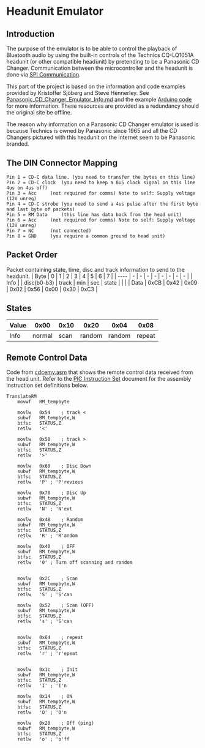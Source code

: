 # Headunit Emulator

## Introduction
The purpose of the emulator is to be able to control the playback of Bluetooth audio by using the built-in controls of the Technics CQ-LQ1051A headunit (or other compatible headunit) by pretending to be a Panasonic CD Changer. Communication between the microcontroller and the headunit is done via [SPI Communication](https://en.wikipedia.org/wiki/Serial_Peripheral_Interface).

This part of the project is based on the information and code examples provided by Kristoffer Sjöberg and Steve Hennerley. See [Panasonic_CD_Changer_Emulator_Info.md](Panasonic_CD_Changer_Emulator_Info.md) and the example [Arduino code](cd_changer_emulator.txt) for more information. These resources are provided as a redundancy should the original site be offline.

The reason why information on a Panasonic CD Changer emulator is used is because Technics is owned by Panasonic since 1965 and all the CD Changers pictured with this headunit on the internet seem to be Panasonic branded.

## The DIN Connector Mapping
```
Pin 1 = CD-C data line. (you need to transfer the bytes on this line)
Pin 2 = CD-C clock	(you need to keep a 8uS clock signal on this line 4us on 4us off)
Pin 3 = Acc		(not required for comms) Note to self: Supply voltage (12V unreg)
Pin 4 = CD-C strobe	(you need to send a 4us pulse after the first byte and last byte of packets)
Pin 5 = RM Data		(this line has data back from the head unit)
Pin 6 = Acc		(not required for comms) Note to self: Supply voltage (12V unreg)
Pin 7 = NC		(not connected)
Pin 8 = GND		(you require a common ground to head unit)
```

## Packet Order
Packet containing state, time, disc and track information to send to the headunit.
| Byte | 0 | 1 | 2 | 3 | 4 | 5 | 6 | 7 |
| ---- | - | - | - | - | - | - | - | - |
| Info |  |	  	disc(b0-b3) |	track |	min |	sec |	state |  |  |
| Data |	0xCB |	0x42 |	0x09 |	0x02 |	0x56 |	0x00 |	0x30 |	0xC3 |

## States
| Value |	0x00 | 0x10 | 0x20 | 0x04 | 0x08 |
| ----- | ---- | ---- | ---- | ---- | ---- |
| Info | normal | scan | random | random | repeat |

## Remote Control Data
Code from [cdcemy.asm](example_code/cdcemu/cdcemu.asm) that shows the remote control data received from the head unit.
Refer to the [PIC Instruction Set](pic_instruction_set.pdf) document for the assembly instruction set definitions below.

``` Assembly
TranslateRM
	movwf	RM_tempbyte

	movlw	0x54	; track <
	subwf	RM_tempbyte,W
	btfsc	STATUS,Z
	retlw	'<'

	movlw	0x58	; track >
	subwf	RM_tempbyte,W
	btfsc	STATUS,Z
	retlw	'>'

	movlw	0x60	; Disc Down
	subwf	RM_tempbyte,W
	btfsc	STATUS,Z
	retlw	'P'	; 'P'revious

	movlw	0x70	; Disc Up
	subwf	RM_tempbyte,W
	btfsc	STATUS,Z
	retlw	'N'	; 'N'ext

	movlw	0x48	; Random
	subwf	RM_tempbyte,W
	btfsc	STATUS,Z
	retlw	'R'	; 'R'andom

	movlw	0x40	; OFF
	subwf	RM_tempbyte,W
	btfsc	STATUS,Z
	retlw	'0'	; Turn off scanning and random


	movlw	0x2C	; Scan
	subwf	RM_tempbyte,W
	btfsc	STATUS,Z
	retlw	'S'	; 'S'can

	movlw	0x52	; Scan (OFF)
	subwf	RM_tempbyte,W
	btfsc	STATUS,Z
	retlw	's'	; 'S'can


	movlw	0x64	; repeat
	subwf	RM_tempbyte,W
	btfsc	STATUS,Z
	retlw	'r'	; 'r'epeat


	movlw	0x1c	; Init
	subwf	RM_tempbyte,W
	btfsc	STATUS,Z
	retlw	'I'	; 'I'n

	movlw	0x14	; ON
	subwf	RM_tempbyte,W
	btfsc	STATUS,Z
	retlw	'O'	; 'O'n

	movlw	0x20	; Off (ping)
	subwf	RM_tempbyte,W
	btfsc	STATUS,Z
	retlw	'o'	; 'o'ff
```